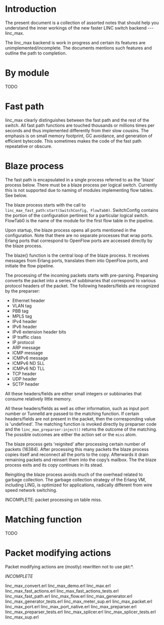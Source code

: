 
# Introduction

The present document is a collection of assorted notes that should help you
understand the inner workings of the new faster LINC switch backend ---
linc\_max.

The linc\_max backend is work in progress and certain its features are
unimplemented/incomplete. The documents mentions such features and outline the
path to completion.

# By module

TODO

# Fast path

linc\_max clearly distinguishes between the fast path and the rest of the
switch. All fast path functions are touched thousands or millions times per
seconds and thus implemented differently from their slow cousins. The emphasis
is on small memory footprint, GC avoidance, and generation of efficient
bytecode. This sometimes makes the code of the fast path repeatative or obscure.

# Blaze process

The fast path is encapsulated in a single process referred to as the 'blaze'
process below. There must be a blaze process per logical switch. Currently this
is not supported due to naming of modules implementing flow tables. See below.

The blaze process starts with the call to
`linc_max_fast_path:start(SwitchConfig, FlowTab0)`. SwitchConfig contains the
portion of the configuration pertinent for a particular logical switch. FlowTab0
is the name of the module for the first flow table in the pipeline.

Upon startup, the blaze process opens all ports mentioned in the configuration.
Note that there are no separate processes that wrap ports. Erlang ports that
correspond to OpenFlow ports are accessed directly by the blaze process.

The blaze() function is the central loop of the blaze process. It receives
messages from Erlang ports, translates them into OpenFlow ports, and initiate
the flow pipeline.

The processing of the incoming packets starts with pre-parsing. Preparsing
converts the packet into a series of subbinaries that correspond to various
protocol headers of the packet. The following headers/fields are recognized by
the preparser:

* Ethernet header
* VLAN tag
* PBB tag
* MPLS tag
* IPv4 header
* IPv6 header
* IPv6 extension header bits
* IP traffic class
* IP protocol
* ARP message
* ICMP message
* ICMPv6 message
* ICMPv6 ND SLL
* ICMPv6 ND TLL
* TCP header
* UDP header
* SCTP header

All these headers/fields are either small integers or subbinaries that consume
relatively little memory.

All these headers/fields as well as other information, such as input port number
or TunnelId are passed to the matching function. If certain headers/fields are
not present in the packet, then the corresponding value is 'undefined'. The
matching function is invoked directly by preparser code and the
`linc_max_preparser:inject()` returns the outcome of the matching. The possible
outcomes are either the action set or the `miss` atom.

The blaze process gets 'reignited' after processing certain number of packets
(16384). After processing this many packets the blaze process copies itself and
reconnect all the ports to the copy. Afterwards it drain remaining packets and
reinsert them into the copy&#8217;s mailbox. The the blaze process exits and its
copy continues in its stead.

Reingiting the blaze process avoids much of the overhead related to garbage
collection. The garbage collection strategy of the Erlang VM, including LING, is
optimized for applications, radically different from wire speed network
switching.

INCOMPLETE: packet processing on table miss.

# Matching function

TODO

# Packet modifying actions

Packet modifying actions are (mostly) rewritten not to use pkt:*. 

_INCOMPLETE_


linc_max_convert.erl
linc_max_demo.erl
linc_max.erl
linc_max_fast_actions.erl
linc_max_fast_actions_tests.erl
linc_max_fast_path.erl
linc_max_flow.erl
linc_max_generator.erl
linc_max_generator_tests.erl
linc_max_meter_sup.erl
linc_max_packet.erl
linc_max_port.erl
linc_max_port_native.erl
linc_max_preparser.erl
linc_max_preparser_tests.erl
linc_max_splicer.erl
linc_max_splicer_tests.erl
linc_max_sup.erl
